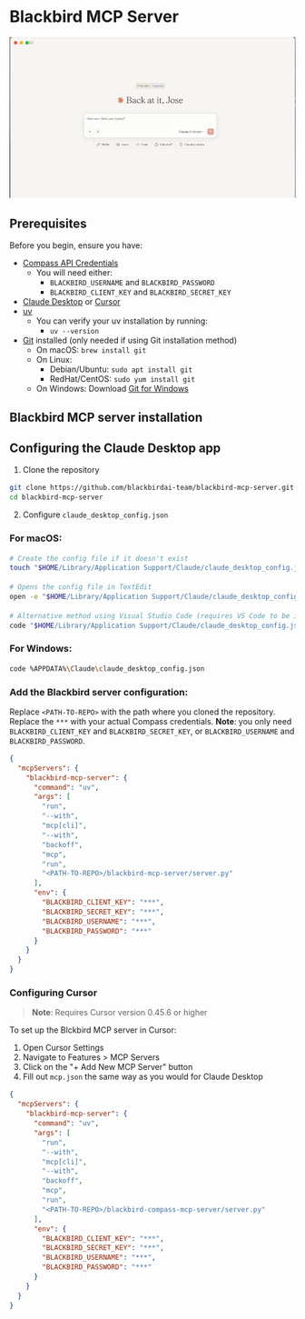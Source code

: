 # Blackbird MCP Server 

![Compass MCP Server Demo](resources/context_check_mcp_example.gif)



## Prerequisites

Before you begin, ensure you have:

- [Compass API Credentials](https://docs.blackbird.ai/)
  - You will need either:
    - `BLACKBIRD_USERNAME` and `BLACKBIRD_PASSWORD`
    - `BLACKBIRD_CLIENT_KEY` and `BLACKBIRD_SECRET_KEY`
- [Claude Desktop](https://claude.ai/download) or [Cursor](https://cursor.sh)
- [uv](https://docs.astral.sh/uv/getting-started/installation/#standalone-installer)
  - You can verify your uv installation by running:
    - `uv --version`
- [Git](https://git-scm.com/downloads) installed (only needed if using Git installation method)
  - On macOS: `brew install git`
  - On Linux: 
    - Debian/Ubuntu: `sudo apt install git`
    - RedHat/CentOS: `sudo yum install git`
  - On Windows: Download [Git for Windows](https://git-scm.com/download/win)

## Blackbird MCP server installation

## Configuring the Claude Desktop app 

1. Clone the repository
```sh
git clone https://github.com/blackbirdai-team/blackbird-mcp-server.git
cd blackbird-mcp-server
```


2. Configure `claude_desktop_config.json`

### For macOS:

```bash
# Create the config file if it doesn't exist
touch "$HOME/Library/Application Support/Claude/claude_desktop_config.json"

# Opens the config file in TextEdit 
open -e "$HOME/Library/Application Support/Claude/claude_desktop_config.json"

# Alternative method using Visual Studio Code (requires VS Code to be installed)
code "$HOME/Library/Application Support/Claude/claude_desktop_config.json"
```

### For Windows:
```bash
code %APPDATA%\Claude\claude_desktop_config.json
```

### Add the Blackbird server configuration:

Replace `<PATH-TO-REPO>` with the path where you cloned the repository.
Replace the `***` with your actual Compass credentials. **Note**: you only need `BLACKBIRD_CLIENT_KEY` and `BLACKBIRD_SECRET_KEY`, or `BLACKBIRD_USERNAME` and `BLACKBIRD_PASSWORD`.

```json
{
  "mcpServers": {
    "blackbird-mcp-server": {
      "command": "uv",
      "args": [
        "run",
        "--with",
        "mcp[cli]",
        "--with",
        "backoff",
        "mcp",
        "run",
        "<PATH-TO-REPO>/blackbird-mcp-server/server.py"
      ],
      "env": {
        "BLACKBIRD_CLIENT_KEY": "***",
        "BLACKBIRD_SECRET_KEY": "***",
        "BLACKBIRD_USERNAME": "***",
        "BLACKBIRD_PASSWORD": "***"
      }
    }
  }
}
```

### Configuring Cursor

> **Note**: Requires Cursor version 0.45.6 or higher

To set up the Blckbird MCP server in Cursor:

1. Open Cursor Settings
2. Navigate to Features > MCP Servers
3. Click on the "+ Add New MCP Server" button
4. Fill out `mcp.json` the same way as you would for Claude Desktop
```json
{
  "mcpServers": {
    "blackbird-mcp-server": {
      "command": "uv",
      "args": [
        "run",
        "--with",
        "mcp[cli]",
        "--with",
        "backoff",
        "mcp",
        "run",
        "<PATH-TO-REPO>/blackbird-compass-mcp-server/server.py"
      ],
      "env": {
        "BLACKBIRD_CLIENT_KEY": "***",
        "BLACKBIRD_SECRET_KEY": "***",
        "BLACKBIRD_USERNAME": "***",
        "BLACKBIRD_PASSWORD": "***"
      }
    }
  }
}
```